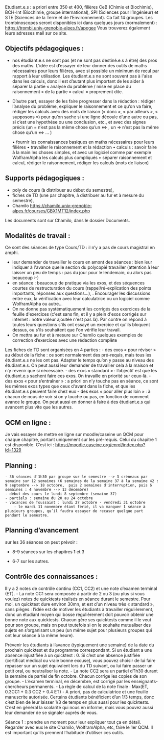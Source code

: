 Etudiant.e.s : a priori entre 350 et 400, filières CeB (Chimie et Biochimie), BCH-Int (Biochimie, groupe international), SPI (Sciences pour l’Ingénieur) et STE (Sciences de la Terre et de l’Environnement). Ca fait 14 groupes.
Les trombinoscopes seront disponibles ici dans quelques jours (normalement) : https://trombi.univ-grenoble-alpes.fr/apogee
Vous trouverez également leurs adresses mail sur ce site. 

<!-- Prendre l’habitude de correspondre avec eux via leur adresse institutionnelle @etu.univ-grenoble-alpes.fr  (et leur dire de relever cette boite mail : c’est la seule reconnue officiellement par l’UGA). -->

## Objectifs pédagogiques :
* nos étudiant.e.s ne sont pas (et ne sont pas destiné.e.s à être) des pros des maths. L’idée est d’essayer de leur donner des outils de maths nécessaires pour leurs filières, avec si possible un minimum de recul par rapport à leur utilisation. 
Les étudiant.e.s ne sont souvent pas à l'aise dans les calculs, donc il est d’autant plus important de les aider à séparer la partie « analyse du problème / mise en place du raisonnement » de la partie « calcul » proprement dite. 
* D’autre part, essayer de les faire progresser dans la rédaction : rédiger l’analyse du problème, expliquer le raisonnement et ce qu’on va faire, rédiger les calculs avec des mots de liaison (« donc », « par ailleurs », « supposons ») pour qu’on sache si une ligne découle d’une autre ou pas, si c’est une hypothèse ou une conclusion, etc., et avec des signes précis (un = n’est pas la même chose qu’un <=> , un => n’est pas la même chose qu’un <=> … )

	• fournir les connaissances basiques en maths nécessaires pour leurs filières
	• travailler le raisonnement et la rédaction
	• calculs : savoir faire à la main les choses simples, et avec un logiciel comme par exemple WolframAlpha les calculs plus compliqués
	• séparer raisonnement et calcul, rédiger le raisonnement, rédiger les calculs (mots de liaison)


## Supports pédagogiques :
* poly de cours (à distribuer au début du semestre),
* fiches de TD (une par chapitre, à distribuer au fur et à mesure du semestre),
* Chamilo https://chamilo.univ-grenoble-alpes.fr/courses/GBX1MT12/index.php 

Les documents sont sur Chamilo, dans le dossier Documents. 

<!-- Si vous n’y avez pas accès, dites-le moi pour que je vous y déclare comme enseignant.e (il faut pour cela une adresse @univ-grenoble-alpes.fr ) -->


## Modalités de travail :

Ce sont des séances de type Cours/TD : il n’y a pas de cours magistral en amphi.


<!-- Consacrer la plus grande partie des séances à des exercices / explications / réponses aux questions / rédaction, et peu de temps à du cours magistral. L’idée est de les responsabiliser par rapport au cours, en leur demandant de le travailler en amont de la séance, et simplement de synthétiser / compléter / éclaircir pendant les séances. -->

* leur demander de travailler le cours en amont des séances : bien leur indiquer à l'avance quelle section du polycopié travailler (attention à leur laisser un peu de temps : pas du jour pour le lendemain, ou alors pas beaucoup :-)
* en séance : beaucoup de pratique via les exos, et des séquences courtes de restructuration du cours (rappel/ré-explication des points importants, réponses aux questions...), . Encourager les discussions entre eux, la vérification avec leur calculatrice ou un logiciel comme WolframAlpha ou autre...
* On ne donne pas systématiquement les corrigés des exercices de la feuille d'exercices (c'est sans fin, et il y a plein d'exos corrigés sur internet : notre valeur ajoutée n'est pas là). Par contre on répond à toutes leurs questions s'ils ont essayé un exercice et qu'ils bloquent dessus, ou s'ils souhaitent que l'on vérifie leur travail. 
* On mettra au fur et à mesure sur Chamilo quelques exemples de correction d’exercices avec une rédaction complète 

Les fiches de TD sont organisées en 4 parties : 
        - des exos « pour réviser » au début de la fiche : ce sont normalement des pré-requis, mais tous les étudiant.e.s ne les ont pas. Adapter le temps qu’on y passe au niveau des étudiant.e.s. On peut aussi leur demander de travailler cela à la maison et n’y revenir que si nécessaire. 
	- des exos « standard »  : l’objectif est que les étudiant.e.s sachent faire ces exos. On travaille en priorité sur ceux-là.
	- des exos « pour s’entraîner » : a priori on n’y touche pas en séance, ce sont les mêmes exos types que ceux d'avant dans la fiche, et que les étudiant.e.s peuvent faire chez eux
	- des exos « pour aller plus loin » : à chacun de nous de voir si on y touche ou pas, en fonction de comment avance le groupe. On peut aussi en donner à faire à des étudiant.e.s qui avancent plus vite que les autres.

## QCM en ligne :

Je vais essayer de mettre en ligne sur moodle/caseine un QCM pour chaque chapitre, portant uniquement sur les pré-requis. Celui du chapitre 1 est disponible. C’est ici : https://moodle.caseine.org/enrol/index.php?id=1329

<!-- L’idée est que les étudiants puissent le faire quand ils veulent, et y revenir plusieurs fois (ce ne sont pas les mêmes questions à chaque fois) s’ils ne sont pas à l’aise. Vous pouvez par exemple le faire une fois (individuellement ou collectivement) lors de la première séance sur un nouveau chapitre, et les inciter à le refaire ensuite chez eux. -->

## Planning : 

	- 36 séances d'1h30 par groupe sur le semestre --> 3 créneaux par semaine sur 12 semaines (6 semaines de la semaine 37 à la semaine 42 : 9 septembre --> 18 octobre,  puis 2 semaines d'interruption, puis 6 semaines : 4 novembre --> 13 décembre)
	- début des cours le lundi 8 septembre (semaine 37)
	- partiels : semaine du 20 au 24 octobre
	- vacances de Toussaint : lundi 27 octobre - vendredi 31 octobre
        - le mardi 11 novembre étant férié, il va manquer 1 séance à plusieurs groupes, qu’il faudra essayer de recaser quelque part pendant le semestre.

<!-- En cas d’absence, nous pouvons nous remplacer entre nous, ou échanger un créneau avec un TD d’une autre matière (contacter directement l’enseignant.e concerné.e). Penser toujours à bien prévenir les étudiant.e.s. et la gestionnaire de MAT102 à la scolarité : amicie.fallai@univ-grenoble-alpes.fr -->

## Planning d’avancement 
sur les 36 séances  on peut prévoir :
* 8-9 séances sur les chapitres 1 et 3
 
* 6-7 sur les autres. 


<!-- Salles : https://intranet.univ-grenoble-alpes.fr/applications/emplois-du-temps-enseignants/ade-pour-les-enseignants-1079800.kjsp?RF=1472732832687&RH=1472732832687&ksession=1ce5d95f-533f-435d-92d0-2740cd72da64 -->

## Contrôle des connaissances : 

Il y a 2 notes de contrôle continu (CC1, CC2) et une note d’examen terminal (ET). 
	- La note CC1 sera composée à partir de 2 ou 3 (ou plus si vous voulez) notes de quicktests réalisés en séance durant le semestre. Pour moi, un quicktest dure environ 30mn, et est d’un niveau très « standard », sans pièges : l’idée est de motiver les étudiants à travailler régulièrement, donc un étudiant moyen qui bosse régulièrement doit pouvoir obtenir une bonne note aux quicktests. Chacun gère ses quicktests comme il le veut pour son groupe, mais on peut toutefois si on le souhaite mutualiser des sujets en s’organisant un peu (un même sujet pour plusieurs groupes qui ont leur séance à la même heure).

Prévenir les étudiants à l’avance (typiquement une semaine) de la date du prochain quicktest et du programme correspondant.
Si un étudiant a une absence injustifiée à un quicktest : 0. Si c’est une absence justifiée (certificat médical ou vraie bonne excuse), vous pouvez choisir de lui faire repasser sur un sujet équivalent lors du TD suivant, ou lui faire passer un petit oral, ou neutraliser la note.
	- La note CC2 sera un partiel d’1h30 durant la semaine de partiel de fin octobre. Chacun corrige les copies de son groupe.
	- L’examen terminal, en décembre, est corrigé par les enseignants-chercheurs permanents.
	- La règle de calcul de la note finale : Max(ET, 0.3CC1 + 0.3 CC2 + 0.4 ET) 
	- A priori, pas de calculatrice et une feuille manuscrite autorisée.
Certains étudiants bénéficient d’un 1/3 temps, donc c’est bien de leur laisser 1/3 de temps en plus aussi pour les quicktests. C’est en général la scolarité qui nous en informe, mais vous pouvez aussi leur demander de se signaler auprès de vous.

Séance 1 : prendre un moment pour leur expliquer tout ça en détail. Regarder avec eux le site Chamilo, WolframAlpha, etc, faire le 1er QCM. Il est important qu’ils prennent l’habitude d’utiliser ces outils.


<!-- Répartition des groupes : --> 
<!-- Carole : CeB7 -->
<!-- Edouard : CeB5 --> 
<!-- Laurent : CeB2 --> 
<!-- Greg (2 groupes) : SPI3 et CeB3 -->
<!-- Faouzi (2 groupes) : CeB6 et SPI2 -->
<!-- Eric (2 demi-groupes, un avec Damian, l’autre avec Coraline) : SPI1 et  STE1 -->
<!-- Pierre : BCH-Int -->
<!-- Arthur + Hélène : STE2 -->
<!-- Roland : CeB4 -->
<!-- Edmond + Julia : CeB1 -->
<!-- Philippe + Jean-Baptiste : SPI4 -->

